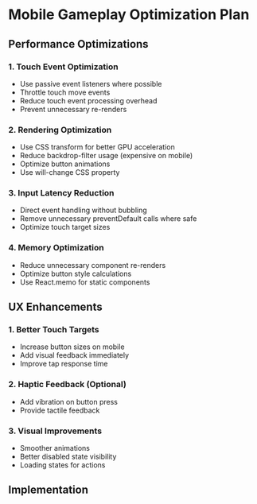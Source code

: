 # Mobile Gameplay Optimization Plan

## Performance Optimizations

### 1. Touch Event Optimization
- Use passive event listeners where possible
- Throttle touch move events
- Reduce touch event processing overhead
- Prevent unnecessary re-renders

### 2. Rendering Optimization
- Use CSS transform for better GPU acceleration
- Reduce backdrop-filter usage (expensive on mobile)
- Optimize button animations
- Use will-change CSS property

### 3. Input Latency Reduction
- Direct event handling without bubbling
- Remove unnecessary preventDefault calls where safe
- Optimize touch target sizes

### 4. Memory Optimization
- Reduce unnecessary component re-renders
- Optimize button style calculations
- Use React.memo for static components

## UX Enhancements

### 1. Better Touch Targets
- Increase button sizes on mobile
- Add visual feedback immediately
- Improve tap response time

### 2. Haptic Feedback (Optional)
- Add vibration on button press
- Provide tactile feedback

### 3. Visual Improvements
- Smoother animations
- Better disabled state visibility
- Loading states for actions

## Implementation
